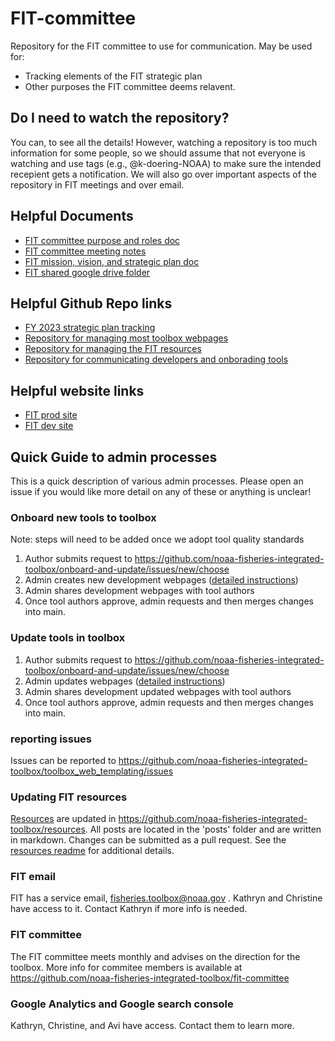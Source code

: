# FIT-committee

Repository for the FIT committee to use for communication. May be used for:
 - Tracking elements of the FIT strategic plan
 - Other purposes the FIT committee deems relavent.

## Do I need to watch the repository?

You can, to see all the details! However, watching a repository is too much information for some people, so we should assume that not everyone is watching and use tags (e.g., @k-doering-NOAA) to make sure the intended recepient gets a notification. We will also go over important aspects of the repository in FIT meetings and over email.

## Helpful Documents
- [FIT committee purpose and roles doc](https://docs.google.com/document/d/17QNyOUledJpV_Uw7soKffRO-DIPQi9p8AjSEmXkQpQA/edit)
- [FIT committee meeting notes](https://docs.google.com/document/d/12CVGWsHG4vBYvwzmViyomfzN9CWcrCuuKH94m1364Dk/edit)
- [FIT mission, vision, and strategic plan doc](https://docs.google.com/document/d/1Pv3z64fK2r5hpvFhsdkn2r5kXB8ZVImoz3KzfIg_DPI/edit)
- [FIT shared google drive folder](https://drive.google.com/drive/folders/17YrvlA4RyagUAQNbMMj2LtMSFHnpV6Hf)

## Helpful Github Repo links

- [FY 2023 strategic plan tracking](https://github.com/orgs/noaa-fisheries-integrated-toolbox/projects/3)
- [Repository for managing most toolbox webpages](https://github.com/noaa-fisheries-integrated-toolbox/toolbox_web_templating)
- [Repository for managing the FIT resources](https://github.com/noaa-fisheries-integrated-toolbox/resources)
- [Repository for communicating developers and onborading tools](https://github.com/noaa-fisheries-integrated-toolbox/onboard-and-update)

## Helpful website links
- [FIT prod site](https://noaa-fisheries-integrated-toolbox.github.io/)
- [FIT dev site](https://noaa-fisheries-integrated-toolbox.github.io/fit-dev/)

## Quick Guide to admin processes

This is a quick description of various admin processes. Please open an issue if you would like more detail on any of these or anything is unclear!

### Onboard new tools to toolbox

Note: steps will need to be added once we adopt tool quality standards
1. Author submits request to https://github.com/noaa-fisheries-integrated-toolbox/onboard-and-update/issues/new/choose
2. Admin creates new development webpages ([detailed instructions](https://github.com/noaa-fisheries-integrated-toolbox/toolbox_web_templating#how-to-update-or-add-tool-landing-pages))
3. Admin shares development webpages with tool authors
4. Once tool authors approve, admin requests and then merges changes into main.

### Update tools in toolbox
1. Author submits request to https://github.com/noaa-fisheries-integrated-toolbox/onboard-and-update/issues/new/choose
2. Admin updates webpages ([detailed instructions](https://github.com/noaa-fisheries-integrated-toolbox/toolbox_web_templating#how-to-update-or-add-tool-landing-pages))
3. Admin shares development updated webpages with tool authors
4. Once tool authors approve, admin requests and then merges changes into main.

### reporting issues

Issues can be reported to https://github.com/noaa-fisheries-integrated-toolbox/toolbox_web_templating/issues

### Updating FIT resources

[Resources](https://noaa-fisheries-integrated-toolbox.github.io/resources/) are updated in https://github.com/noaa-fisheries-integrated-toolbox/resources. All posts are located in the 'posts' folder and are written in markdown. Changes can be submitted as a pull request. See the [resources readme](https://github.com/noaa-fisheries-integrated-toolbox/resources#readme) for additional details.

### FIT email

FIT has a service email, fisheries.toolbox@noaa.gov . Kathryn and Christine have access to it. Contact Kathryn if more info is needed.

### FIT committee

The FIT committee meets monthly and advises on the direction for the toolbox. More info for commitee members is available at https://github.com/noaa-fisheries-integrated-toolbox/fit-committee

### Google Analytics and Google search console

Kathryn, Christine, and Avi have access. Contact them to learn more.

